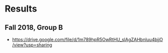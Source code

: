 # Results

## Fall 2018, Group B

* <https://drive.google.com/file/d/1m789hpR5OwRtHU_slAgZAHbnluu4bjjO/view?usp=sharing>
